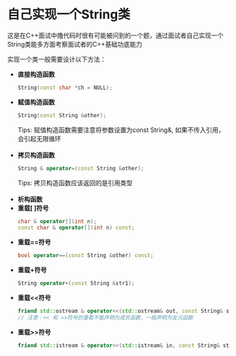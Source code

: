 # 自己实现一个String类

这是在C++面试中撸代码时很有可能被问到的一个题，通过面试者自己实现一个String类能多方面考察面试者的C++基础功底能力

实现一个类一般需要设计以下方法：
* **直接构造函数**
    ``` c++
    String(const char *ch = NULL);
    ```
* **赋值构造函数** 
    ``` c++
    String(const String &other);
    ```
    Tips: 赋值构造函数需要注意将参数设置为const String&, 如果不传入引用， 会引起无限循环 <br/> <br/>
* **拷贝构造函数**
    ```c++ 
    String & operator=(const String &other);
    ```
    Tips: 拷贝构造函数应该返回的是引用类型 <br><br>
* **析构函数**
* **重载[ ]符号**
    ``` c++
    char & operator[](int n);
    const char & operator[](int n) const;
    ```
* **重载==符号**
    ``` c++
    bool operator==(const String &other) const;
    ```
* **重载+符号**
    ``` c++
    String operator+(const String &str1);
    ```
* **重载<<符号**
    ``` c++
    friend std::ostream & operator<<(std::ostream& out, const String& str );
    // 注意：<< 和 >>符号的重载不能声明为成员函数，一般声明为友元函数
    ```
* **重载>>符号**
    ``` c++
    friend std::istream & operator>>(std::istream& in, const String& str );
    ```
